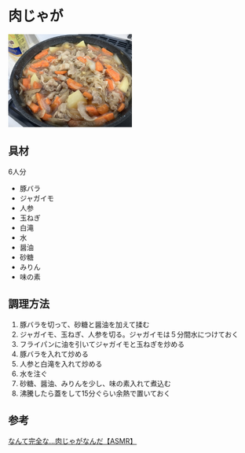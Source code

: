 # 肉じゃが

<img src="../images/肉じゃが.jpg" width="50%" alt="肉じゃが" />

## 具材

6人分

- 豚バラ
- ジャガイモ
- 人参
- 玉ねぎ
- 白滝
- 水
- 醤油
- 砂糖
- みりん
- 味の素

## 調理方法

1. 豚バラを切って、砂糖と醤油を加えて揉む
2. ジャガイモ、玉ねぎ、人参を切る。ジャガイモは５分間水につけておく
3. フライパンに油を引いてジャガイモと玉ねぎを炒める
4. 豚バラを入れて炒める
5. 人参と白滝を入れて炒める
6. 水を注ぐ
7. 砂糖、醤油、みりんを少し、味の素入れて煮込む
8. 沸騰したら蓋をして15分ぐらい余熱で置いておく

## 参考

[なんて完全な…肉じゃがなんだ【ASMR】](https://youtube.com/shorts/7fClf2ja4gc?si=VWKknmnEaXGkSaGb)
